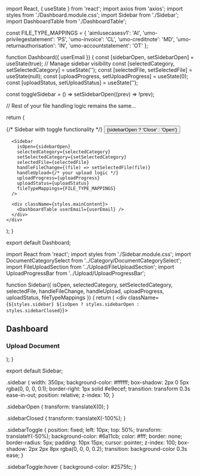 import React, { useState } from 'react';
import axios from 'axios';
import styles from './Dashboard.module.css';
import Sidebar from './Sidebar';
import DashboardTable from './DashboardTable';

const FILE_TYPE_MAPPINGS = {
  'aimlusecasesv1': 'AI',
  'umo-privilegestatement': 'PS',
  'umo-invoice': 'CL',
  'umo-creditnote': 'MD',
  'umo-returnauthorisation': 'IN',
  'umo-accountstatement': 'OT'
};

function Dashboard({ userEmail }) {
  const [sidebarOpen, setSidebarOpen] = useState(true); // Manage sidebar visibility
  const [selectedCategory, setSelectedCategory] = useState('');
  const [selectedFile, setSelectedFile] = useState(null);
  const [uploadProgress, setUploadProgress] = useState(0);
  const [uploadStatus, setUploadStatus] = useState('');

  const toggleSidebar = () => setSidebarOpen((prev) => !prev);

  // Rest of your file handling logic remains the same...

  return (
    <div className={styles.dashboardLayout}>
      {/* Sidebar with toggle functionality */}
      <button 
        className={styles.sidebarToggle} 
        onClick={toggleSidebar}
      >
        {sidebarOpen ? 'Close' : 'Open'}
      </button>

      <Sidebar
        isOpen={sidebarOpen}
        selectedCategory={selectedCategory}
        setSelectedCategory={setSelectedCategory}
        selectedFile={selectedFile}
        handleFileChange={(file) => setSelectedFile(file)}
        handleUpload={/* your upload logic */}
        uploadProgress={uploadProgress}
        uploadStatus={uploadStatus}
        fileTypeMappings={FILE_TYPE_MAPPINGS}
      />

      <div className={styles.mainContent}>
        <DashboardTable userEmail={userEmail} />
      </div>
    </div>
  );
}

export default Dashboard;





import React from 'react';
import styles from './Sidebar.module.css';
import DocumentCategorySelect from '../Category/DocumentCategorySelect';
import FileUploadSection from '../Upload/FileUploadSection';
import UploadProgressBar from '../Upload/UploadProgressBar';

function Sidebar({
  isOpen,
  selectedCategory,
  setSelectedCategory,
  selectedFile,
  handleFileChange,
  handleUpload,
  uploadProgress,
  uploadStatus,
  fileTypeMappings
}) {
  return (
    <div className={`${styles.sidebar} ${isOpen ? styles.sidebarOpen : styles.sidebarClosed}`}>
      <div className={styles.sidebarContent}>
        <h2 className={styles.sidebarTitle}>Dashboard</h2>
        <div className={styles.sidebarSection}>
          <h3>Upload Document</h3>
          <DocumentCategorySelect
            selectedCategory={selectedCategory}
            onCategoryChange={setSelectedCategory}
            fileTypeMappings={fileTypeMappings}
          />
          <FileUploadSection
            selectedFile={selectedFile}
            onFileChange={handleFileChange}
            onUpload={handleUpload}
          />
          <UploadProgressBar progress={uploadProgress} status={uploadStatus} />
        </div>
      </div>
    </div>
  );
}

export default Sidebar;




.sidebar {
  width: 350px;
  background-color: #ffffff;
  box-shadow: 2px 0 5px rgba(0, 0, 0, 0.1);
  border-right: 1px solid #e9ecef;
  transition: transform 0.3s ease-in-out;
  position: relative;
  z-index: 10;
}

.sidebarOpen {
  transform: translateX(0);
}

.sidebarClosed {
  transform: translateX(-100%);
}

.sidebarToggle {
  position: fixed;
  left: 10px;
  top: 50%;
  transform: translateY(-50%);
  background-color: #6a11cb;
  color: #fff;
  border: none;
  border-radius: 5px;
  padding: 10px 15px;
  cursor: pointer;
  z-index: 100;
  box-shadow: 2px 2px 8px rgba(0, 0, 0, 0.2);
  transition: background-color 0.3s ease;
}

.sidebarToggle:hover {
  background-color: #2575fc;
}

